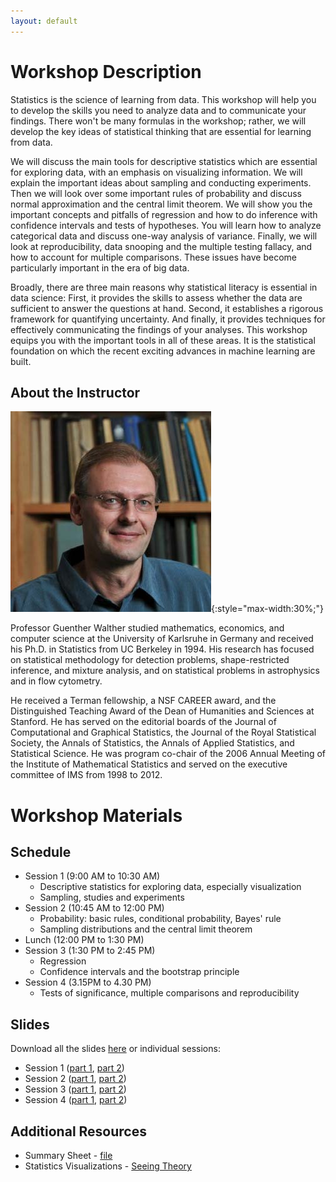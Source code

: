 ```yaml
---
layout: default
---
```


# Workshop Description

Statistics is the science of learning from data. This workshop will help you to develop the skills you need to analyze data and to communicate your findings. There won't be many formulas in the workshop; rather, we will develop the key ideas of statistical thinking that are essential for learning from data.

We will discuss the main tools for descriptive statistics which are essential for exploring data, with an emphasis on visualizing information. We will explain the important ideas about sampling and conducting experiments. Then we will look over some important rules of probability and discuss normal approximation and the central limit theorem. We will show you the important concepts and pitfalls of regression and how to do inference with confidence intervals and tests of hypotheses. You will learn how to analyze categorical data and discuss one-way analysis of variance. Finally, we will look at reproducibility, data snooping and the multiple testing fallacy, and how to account for multiple comparisons. These issues have become particularly important in the era of big data.

Broadly, there are three main reasons why statistical literacy is essential in data science: First, it provides the skills to assess whether the data are sufficient to answer the questions at hand. Second, it establishes a rigorous framework for quantifying uncertainty. And finally, it provides techniques for effectively communicating the findings of your analyses. This workshop equips you with the important tools in all of these areas. It is the statistical foundation on which the recent exciting advances in machine learning are built.

## About the Instructor

![Guenther Walther](/assets/img/guenther.jpg){:style="max-width:30%;"}

Professor Guenther Walther studied mathematics, economics, and computer science at the University of Karlsruhe in Germany and received his Ph.D. in Statistics from UC Berkeley in 1994. His research has focused on statistical methodology for detection problems, shape-restricted inference, and mixture analysis, and on statistical problems in astrophysics and in flow cytometry.

He received a Terman fellowship, a NSF CAREER award, and the Distinguished Teaching Award of the Dean of Humanities and Sciences at Stanford. He has served on the editorial boards of the Journal of Computational and Graphical Statistics, the Journal of the Royal Statistical Society, the Annals of Statistics, the Annals of Applied Statistics, and Statistical Science. He was program co-chair of the 2006 Annual Meeting of the Institute of Mathematical Statistics and served on the executive committee of IMS from 1998 to 2012.

# Workshop Materials

## Schedule

- Session 1 (9:00 AM to 10:30 AM)
  - Descriptive statistics for exploring data, especially visualization
  - Sampling, studies and experiments
- Session 2 (10:45 AM to 12:00 PM)
  - Probability: basic rules, conditional probability, Bayes' rule
  - Sampling distributions and the central limit theorem
- Lunch (12:00 PM to 1:30 PM)
- Session 3 (1:30 PM to 2:45 PM)
  - Regression
  - Confidence intervals and the bootstrap principle
- Session 4 (3.15PM to 4.30 PM)
  - Tests of significance, multiple comparisons and reproducibility

## Slides

Download all the slides [here](/assets/img/S1-8.pdf) or individual sessions:
- Session 1 ([part 1](/assets/img/S1.pdf), [part 2](/assets/img/S2.pdf))
- Session 2 ([part 1](/assets/img/S3.pdf), [part 2](/assets/img/S4.pdf))
- Session 3 ([part 1](/assets/img/S5.pdf), [part 2](/assets/img/S6.pdf))
- Session 4 ([part 1](/assets/img/S7.pdf), [part 2](/assets/img/S8.pdf))

## Additional Resources

- Summary Sheet - [file](/assets/img/summary.pdf)
- Statistics Visualizations - [Seeing Theory](https://seeing-theory.brown.edu/)

